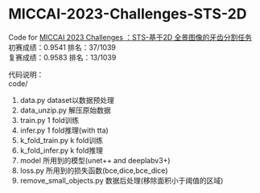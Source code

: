 # MICCAI-2023-Challenges-STS-2D
Code for [MICCAI 2023 Challenges ：STS-基于2D 全景图像的牙齿分割任务](https://tianchi.aliyun.com/competition/entrance/532086/introduction?spm=a2c22.12281925.0.0.6c757137vqp2w7)            
初赛成绩：0.9541  排名：37/1039      
复赛成绩：0.9583  排名：13/1039

代码说明：      
code/
1. data.py  dataset以数据预处理
2. data_unzip.py  解压原始数据
3. train.py  1 fold训练
4. infer.py  1 fold推理(with tta)
5. k_fold_train.py  k fold训练
6. k_fold_infer.py  k fold推理
7. model  所用到的模型(unet++ and deeplabv3+)
8. loss.py  所用到的损失函数(bce,dice,bce_dice)
9. remove_small_objects.py  数据后处理(移除面积小于阈值的区域)   
